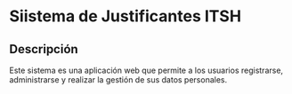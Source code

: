 <h1> Siistema de Justificantes ITSH </h1>

<h2> Descripción </h2>

Este sistema es una aplicación web que permite a los usuarios registrarse, administrarse y realizar la gestión de sus datos personales.
